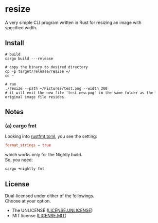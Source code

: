 # resize

A very simple CLI program written in Rust for resizing an image with specified width.

## Install

```shell
# build
cargo build ---release

# copy the binary to desired directory
cp -p target/release/resize ~/
cd ~

# run
./resize --path ~/Pictures/test.png --width 300
# it will emit the new file 'test.new.png' in the same folder as the original image file resides.
```

## Notes

### (a) cargo fmt

Looking into [rustfmt.toml](rustfmt.toml),
you see the setting:

```toml
format_strings = true
```

which works only for the Nightly build.  
So, you need:

```bash
cargo +nightly fmt
```

## License

Dual-licensed under either of the followings.  
Choose at your option.

- The UNLICENSE ([LICENSE.UNLICENSE](LICENSE.UNLICENSE))
- MIT license ([LICENSE.MIT](LICENSE.MIT))
